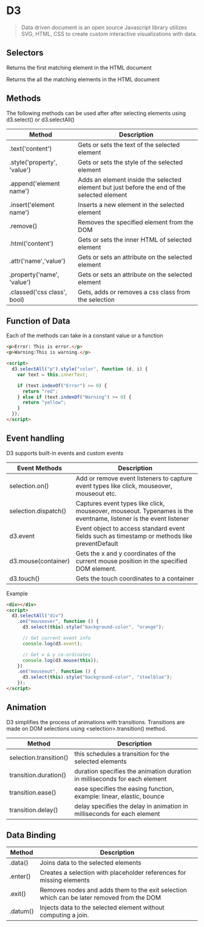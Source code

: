 # D3

> Data driven document is an open source Javascript library utilizes SVG, HTML, CSS to create custom interactive visualizations with data.

## Selectors

<!-- tabs:start -->

<!-- tab:.select() -->

Returns the first matching element in the HTML document

<!-- tab:.selectAll() -->

Returns the all the matching elements in the HTML document

<!-- tabs:end -->

## Methods

The following methods can be used after after selecting elements using d3.select() or d3.selectAll()

| Method                      | Description                                                                                 |
| --------------------------- | ------------------------------------------------------------------------------------------- |
| .text('content')            | Gets or sets the text of the selected element                                               |
| .style('property', 'value') | Gets or sets the style of the selected element                                              |
| .append('element name')     | Adds an element inside the selected element but just before the end of the selected element |
| .insert('element name')     | Inserts a new element in the selected element                                               |
| .remove()                   | Removes the specified element from the DOM                                                  |
| .html('content')            | Gets or sets the inner HTML of selected element                                             |
| .attr('name','value')       | Gets or sets an attribute on the selected element                                           |
| .property('name', 'value')  | Gets or sets an attribute on the selected element                                           |
| .classed('css class', bool) | Gets, adds or removes a css class from the selection                                        |

## Function of Data

Each of the methods can take in a constant value or a function

```html
<p>Error: This is error.</p>
<p>Warning:This is warning.</p>

<script>
  d3.selectAll("p").style("color", function (d, i) {
    var text = this.innerText;

    if (text.indexOf("Error") >= 0) {
      return "red";
    } else if (text.indexOf("Warning") >= 0) {
      return "yellow";
    }
  });
</script>
```

## Event handling

D3 supports built-in events and custom events

| Event Methods        | Description                                                                                                      |
| -------------------- | ---------------------------------------------------------------------------------------------------------------- |
| selection.on()       | Add or remove event listeners to capture event types like click, mouseover, mouseout etc.                        |
| selection.dispatch() | Captures event types like click, mouseover, mouseout. Typenames is the eventname, listener is the event listener |
| d3.event             | Event object to access standard event fields such as timestamp or methods like preventDefault                    |
| d3.mouse(container)  | Gets the x and y coordinates of the current mouse position in the specified DOM element.                         |
| d3.touch()           | Gets the touch coordinates to a container                                                                        |

Example

```html
<div></div>
<script>
  d3.selectAll("div")
    .on("mouseover", function () {
      d3.select(this).style("background-color", "orange");

      // Get current event info
      console.log(d3.event);

      // Get x & y co-ordinates
      console.log(d3.mouse(this));
    })
    .on("mouseout", function () {
      d3.select(this).style("background-color", "steelblue");
    });
</script>
```

## Animation

D3 simplifies the process of animations with transitions. Transitions are made on DOM selections using \<selection\>.transition() method.

| Method                 | Description                                                                |
| ---------------------- | -------------------------------------------------------------------------- |
| selection.transition() | this schedules a transition for the selected elements                      |
| transition.duration()  | duration specifies the animation duration in milliseconds for each element |
| transition.ease()      | ease specifies the easing function, example: linear, elastic, bounce       |
| transition.delay()     | delay specifies the delay in animation in milliseconds for each element    |

## Data Binding

| Method   | Description                                                                               |
| -------- | ----------------------------------------------------------------------------------------- |
| .data()  | Joins data to the selected elements                                                       |
| .enter() | Creates a selection with placeholder references for missing elements                      |
| .exit()  | Removes nodes and adds them to the exit selection which can be later removed from the DOM |
| .datum() | Injects data to the selected element without computing a join.                            |
